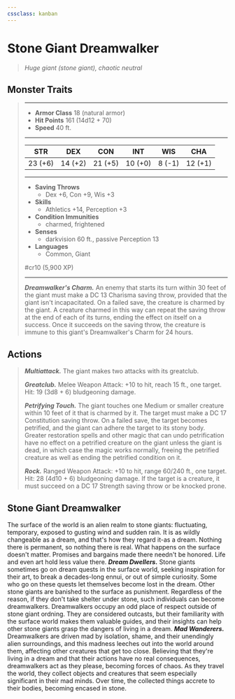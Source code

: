 ```yaml
---
cssclass: kanban
---
```


# Stone Giant Dreamwalker
>*Huge giant (stone giant), chaotic neutral*
## Monster Traits
>___
>- **Armor Class** 18 (natural armor)
>- **Hit Points** 161 (14d12 + 70)
>- **Speed** 40 ft.
>___
>|STR|DEX|CON|INT|WIS|CHA|
>|:---:|:---:|:---:|:---:|:---:|:---:|
>|23 (+6)|14 (+2)|21 (+5)|10 (+0)|8 (-1)|12 (+1)|
>___
>- **Saving Throws**
>	 - Dex +6, Con +9, Wis +3
>- **Skills**
>	 - Athletics +14, Perception +3
>- **Condition Immunities**
>	 - charmed, frightened
>- **Senses**
>	 - darkvision 60 ft., passive Perception 13
>- **Languages**
>	 - Common, Giant
>
> #cr10 (5,900 XP)
>___
>***Dreamwalker's Charm.*** An enemy that starts its turn within 30 feet of the giant must make a DC 13 Charisma saving throw, provided that the giant isn't incapacitated. On a failed save, the creature is charmed by the giant. A creature charmed in this way can repeat the saving throw at the end of each of its turns, ending the effect on itself on a success. Once it succeeds on the saving throw, the creature is immune to this giant's Dreamwalker's Charm for 24 hours.  
>
## Actions
>***Multiattack.*** The giant makes two attacks with its greatclub.  
>
>***Greatclub.*** Melee Weapon Attack: +10 to hit, reach 15 ft., one target. Hit: 19 (3d8 + 6) bludgeoning damage.  
>
>***Petrifying Touch.*** The giant touches one Medium or smaller creature within 10 feet of it that is charmed by it. The target must make a DC 17 Constitution saving throw. On a failed save, the target becomes petrified, and the giant can adhere the target to its stony body. Greater restoration spells and other magic that can undo petrification have no effect on a petrified creature on the giant unless the giant is dead, in which case the magic works normally, freeing the petrified creature as well as ending the petrified condition on it.  
>
>***Rock.*** Ranged Weapon Attack: +10 to hit, range 60/240 ft., one target. Hit: 28 (4d10 + 6) bludgeoning damage. If the target is a creature, it must succeed on a DC 17 Strength saving throw or be knocked prone.
## Stone Giant Dreamwalker
The surface of the world is an alien realm to stone giants: fluctuating, temporary, exposed to gusting wind and sudden rain. It is as wildly changeable as a dream, and that's how they regard it-as a dream. Nothing there is permanent, so nothing there is real. What happens on the surface doesn't matter. Promises and bargains made there needn't be honored. Life and even art hold less value there.
***Dream Dwellers.***  Stone giants sometimes go on dream quests in the surface world, seeking inspiration for their art, to break a decades-long ennui, or out of simple curiosity. Some who go on these quests let themselves become lost in the dream. Other stone giants are banished to the surface as punishment. Regardless of the reason, if they don't take shelter under stone, such individuals can become dreamwalkers.
Dreamwalkers occupy an odd place of respect outside of stone giant ordning. They are considered outcasts, but their familiarity with the surface world makes them valuable guides, and their insights can help other stone giants grasp the dangers of living in a dream.
***Mad Wanderers.***  Dreamwalkers are driven mad by isolation, shame, and their unendingly alien surroundings, and this madness leeches out into the world around them, affecting other creatures that get too close. Believing that they're living in a dream and that their actions have no real consequences, dreamwalkers act as they please, becoming forces of chaos. As they travel the world, they collect objects and creatures that seem especially significant in their mad minds. Over time, the collected things accrete to their bodies, becoming encased in stone.